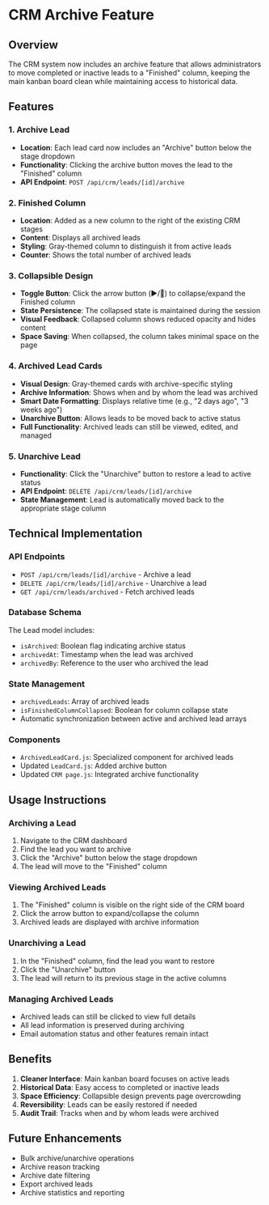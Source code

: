 # CRM Archive Feature

## Overview

The CRM system now includes an archive feature that allows administrators to move completed or inactive leads to a "Finished" column, keeping the main kanban board clean while maintaining access to historical data.

## Features

### 1. Archive Lead

- **Location**: Each lead card now includes an "Archive" button below the stage dropdown
- **Functionality**: Clicking the archive button moves the lead to the "Finished" column
- **API Endpoint**: `POST /api/crm/leads/[id]/archive`

### 2. Finished Column

- **Location**: Added as a new column to the right of the existing CRM stages
- **Content**: Displays all archived leads
- **Styling**: Gray-themed column to distinguish it from active leads
- **Counter**: Shows the total number of archived leads

### 3. Collapsible Design

- **Toggle Button**: Click the arrow button (▶️/🔽) to collapse/expand the Finished column
- **State Persistence**: The collapsed state is maintained during the session
- **Visual Feedback**: Collapsed column shows reduced opacity and hides content
- **Space Saving**: When collapsed, the column takes minimal space on the page

### 4. Archived Lead Cards

- **Visual Design**: Gray-themed cards with archive-specific styling
- **Archive Information**: Shows when and by whom the lead was archived
- **Smart Date Formatting**: Displays relative time (e.g., "2 days ago", "3 weeks ago")
- **Unarchive Button**: Allows leads to be moved back to active status
- **Full Functionality**: Archived leads can still be viewed, edited, and managed

### 5. Unarchive Lead

- **Functionality**: Click the "Unarchive" button to restore a lead to active status
- **API Endpoint**: `DELETE /api/crm/leads/[id]/archive`
- **State Management**: Lead is automatically moved back to the appropriate stage column

## Technical Implementation

### API Endpoints

- `POST /api/crm/leads/[id]/archive` - Archive a lead
- `DELETE /api/crm/leads/[id]/archive` - Unarchive a lead
- `GET /api/crm/leads/archived` - Fetch archived leads

### Database Schema

The Lead model includes:

- `isArchived`: Boolean flag indicating archive status
- `archivedAt`: Timestamp when the lead was archived
- `archivedBy`: Reference to the user who archived the lead

### State Management

- `archivedLeads`: Array of archived leads
- `isFinishedColumnCollapsed`: Boolean for column collapse state
- Automatic synchronization between active and archived lead arrays

### Components

- `ArchivedLeadCard.js`: Specialized component for archived leads
- Updated `LeadCard.js`: Added archive button
- Updated `CRM page.js`: Integrated archive functionality

## Usage Instructions

### Archiving a Lead

1. Navigate to the CRM dashboard
2. Find the lead you want to archive
3. Click the "Archive" button below the stage dropdown
4. The lead will move to the "Finished" column

### Viewing Archived Leads

1. The "Finished" column is visible on the right side of the CRM board
2. Click the arrow button to expand/collapse the column
3. Archived leads are displayed with archive information

### Unarchiving a Lead

1. In the "Finished" column, find the lead you want to restore
2. Click the "Unarchive" button
3. The lead will return to its previous stage in the active columns

### Managing Archived Leads

- Archived leads can still be clicked to view full details
- All lead information is preserved during archiving
- Email automation status and other features remain intact

## Benefits

1. **Cleaner Interface**: Main kanban board focuses on active leads
2. **Historical Data**: Easy access to completed or inactive leads
3. **Space Efficiency**: Collapsible design prevents page overcrowding
4. **Reversibility**: Leads can be easily restored if needed
5. **Audit Trail**: Tracks when and by whom leads were archived

## Future Enhancements

- Bulk archive/unarchive operations
- Archive reason tracking
- Archive date filtering
- Export archived leads
- Archive statistics and reporting


